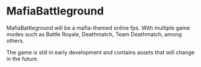 # MafiaBattleground
 
MafiaBattleground will be a mafia-themed online fps. With multiple game modes such as Battle Royale, Deathmatch, Team Deathmatch, among others.

The game is still in early development and contains assets that will change in the future.